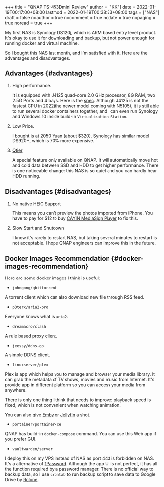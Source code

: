 +++
title = "QNAP TS-453Dmini Review"
author = ["KK"]
date = 2022-01-19T00:17:00+08:00
lastmod = 2022-01-19T00:38:23+08:00
tags = ["NAS"]
draft = false
noauthor = true
nocomment = true
nodate = true
nopaging = true
noread = true
+++

My first NAS is Synology DS120j, which is ARM based entry level product. It's okay to use it for downloading and backup, but not power enough for running docker and virtual machine.

So I bought this NAS last month, and I'm satisfied with it. Here are the advantages and disadvantages.


## Advantages {#advantages}

1.  High performance.

    It is equipped with J4125 quad-core 2.0 GHz processor, 8G RAM, two 2.5G Ports and 4 bays. Here is the [spec](https://www.qnap.com/zh-cn/product/ts-453dmini/specs/hardware). Although J4125 is not the fastest CPU in 2022(the newer model coming with N5105), it is still able to run several docker containers together, and I can even run Synology and Windows 10 inside build-in `Virtualization Station`.

2.  Low Price.

    I bought is at 2050 Yuan (about $320). Synology has similar model DS920+, which is 70% more expensive.

3.  [Qtier](https://www.qnap.com/solution/qtier/en/)

    A special feature only available on QNAP. It will automatically move hot and cold data between SSD and HDD to get higher performance. There is one noticeable change: this NAS is so quiet and you can hardly hear HDD running.


## Disadvantages {#disadvantages}

1.  No native HEIC Support

    This means you can't preview the photos imported from iPhone. You have to pay for $12 to buy [CAYIN MediaSign Player](https://www.qnap.com/en-in/software/cayin-mediasign-player) to fix this.

2.  Slow Start and Shutdown

    I know it's rarely to restart NAS, but taking several minutes to restart is not acceptable. I hope QNAP engineers can improve this in the future.


## Docker Images Recommendation {#docker-images-recommendation}

Here are some docker images I think is useful:

-   `johngong/qbittorrent`

A torrent client which can also download new file through RSS feed.

-   `p3terx/aria2-pro`

Everyone knows what is `aria2`.

-   `dreamacro/clash`

A rule based proxy client.

-   `jeessy/ddns-go`

A simple DDNS client.

-   `linuxserver/plex`

Plex is app which helps you to manage and browser your media library. It can grab the metadata of TV shows, movies and music from Internet. It's provide app in different platform so you can access your media from anywhere.

There is only one thing I think that needs to improve: playback speed is fixed, which is not convenient when watching animation.

You can also give [Emby](https://emby.media) or [Jellyfin](https://jellyfin.org) a shot.

-   `portainer/portainer-ce`

QNAP has build-in `docker-compose` command. You can use this Web app if you prefer GUI.

-   `vaultwarden/server`

I deploy this on my VPS instead of NAS as port 443 is forbidden on NAS. It's a alternative of [1Password](https://1password.com). Although the app UI is not perfect, it has all the function required by a password manager. There is no official way to backup data, so I use `crontab` to run backup script to save data to Google Drive by [Rclone](https://rclone.org).